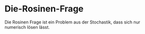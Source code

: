# Die-Rosinen-Frage
Die Rosinen Frage ist ein Problem aus der Stochastik, dass sich nur numerisch lösen lässt.
